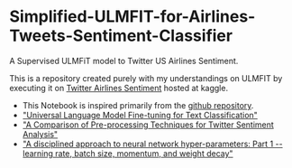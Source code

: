 # Simplified-ULMFIT-for-Airlines-Tweets-Sentiment-Classifier
A Supervised ULMFiT model to Twitter US Airlines Sentiment.

This is a repository created purely with my understandings on ULMFIT by executing it on [Twitter Airlines Sentiment](https://www.kaggle.com/crowdflower/twitter-airline-sentiment?rvi=1) hosted at kaggle.

- This Notebook is inspired primarily from the [github repository](https://github.com/rajs96/ULMFiT-Twitter-US-Airline-Sentiment/blob/master/ulmfit_results.ipynb).
- ["Universal Language Model Fine-tuning for Text Classification"](https://arxiv.org/abs/1801.06146) 
- ["A Comparison of Pre-processing Techniques for Twitter Sentiment Analysis"](https://link.springer.com/chapter/10.1007/978-3-319-67008-9_31)
- ["A disciplined approach to neural network hyper-parameters: Part 1 -- learning rate, batch size, momentum, and weight decay"](https://arxiv.org/abs/1803.09820)
